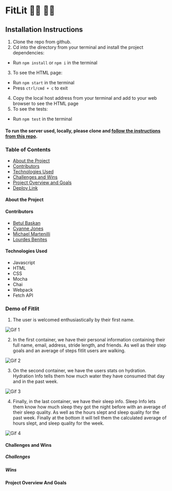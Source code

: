 # FitLit 🏃‍♀️ 🏃‍♂️

## Installation Instructions

1. Clone the repo from github.
2. Cd into the directory from your terminal and install the project dependencies:
- Run `npm install` or `npm i` in the terminal
3. To see the HTML page:
- Run `npm start` in the terminal
- Press `ctrl/cmd + c` to exit
4. Copy the local host address from your terminal and add to your web browser to see the HTML page
5. To see the tests:
- Run `npm test` in the terminal

#### To run the server used, locally, please clone and [follow the instructions from this repo](https://frontend.turing.edu/projects/Fitlit-part-one.html).


### Table of Contents
- [About the Project](#about-the-project)
- [Contributors](#contributors)
- [Technologies Used](#technologies-used)
- [Challenges and Wins](#challenges-and-wins)
- [Project Overview and Goals](#project-overview-and-goals)
- [Deploy Link](#deploy-link)

#### About the Project



#### Contributors
 - [Betul Baskan](https://github.com/Baskanbetul)
 - [Cyanne Jones](https://github.com/Cyanne-Jones)
 - [Michael Martenilli](https://github.com/mmartinelli22)
 - [Lourdes Benites](https://github.com/lourdesbnts)

#### Technologies Used
- Javascript
- HTML
- CSS
- Mocha
- Chai
- Webpack
- Fetch API



### Demo of Fitlit

1. The user is welcomed enthusiastically by their first name.

![Gif 1](https://media.giphy.com/media/gF2PvYokHacDxlXIsI/giphy.gif)

2. In the first container, we have their personal information containing their full name, email, address, stride length, and friends. As well as their step goals and an average of steps fitlit users are walking.

![Gif 2](https://media.giphy.com/media/HmGM0NMJX1ifF14MUR/giphy.gif)

3. On the second container, we have the users stats on hydration. Hydration Info tells them how much water they have consumed that day and in the past week.

![Gif 3]()

4. Finally, in the last container, we have their sleep info. Sleep Info lets them know how much sleep they got the night before with an average of their sleep quality. As well as the hours slept and sleep quality for the past week. Finally at the bottom it will tell them the calculated average of hours slept, and sleep quality for the week.

![Gif 4]()

#### Challenges and Wins

##### Challenges


##### Wins


#### Project Overview And Goals

